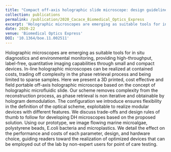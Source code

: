 ```yaml
---
title: "Compact off-axis holographic slide microscope: design guidelines"
collection: publications
permalink: /publication/2020_Cacace_Biomedical_Optics_Express
excerpt: 'Holographic microscopes are emerging as suitable tools for in situ diagnostics and environmental monitoring, providing high-throughput, label-free, quantitative imaging capabilities through small and compact devices. In-line holographic microscopes can be realized at contained costs, trading off complexity in the phase retrieval process and being limited to sparse samples. Here we present a 3D printed, cost effective and field portable off-axis holographic microscope based on the concept of holographic microfluidic slide. Our scheme removes complexity from the reconstruction process, as phase retrieval is non iterative and obtainable by hologram demodulation. The configuration we introduce ensures flexibility in the definition of the optical scheme, exploitable to realize modular devices with different features. We discuss trade-offs and design rules of thumb to follow for developing DH microscopes based on the proposed solution. Using our prototype, we image flowing marine microalgae, polystyrene beads, E.coli bacteria and microplastics. We detail the effect on the performance and costs of each parameter, design, and hardware choice, guiding readers toward the realization of optimized devices that can be employed out of the lab by non-expert users for point of care testing.'
date: 2020-22
venue: 'Biomedical Optics Express'
DOI: '10.1364/boe.11.002511'
---
```

Holographic microscopes are emerging as suitable tools for in situ diagnostics and environmental monitoring, providing high-throughput, label-free, quantitative imaging capabilities through small and compact devices. In-line holographic microscopes can be realized at contained costs, trading off complexity in the phase retrieval process and being limited to sparse samples. Here we present a 3D printed, cost effective and field portable off-axis holographic microscope based on the concept of holographic microfluidic slide. Our scheme removes complexity from the reconstruction process, as phase retrieval is non iterative and obtainable by hologram demodulation. The configuration we introduce ensures flexibility in the definition of the optical scheme, exploitable to realize modular devices with different features. We discuss trade-offs and design rules of thumb to follow for developing DH microscopes based on the proposed solution. Using our prototype, we image flowing marine microalgae, polystyrene beads, E.coli bacteria and microplastics. We detail the effect on the performance and costs of each parameter, design, and hardware choice, guiding readers toward the realization of optimized devices that can be employed out of the lab by non-expert users for point of care testing.
